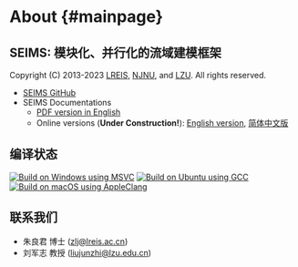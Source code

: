 About {#mainpage}
=====================
## SEIMS: 模块化、并行化的流域建模框架

Copyright (C) 2013-2023 [LREIS](http://www.lreis.ac.cn), [NJNU](http://en.njnu.edu.cn), and [LZU](http://www.lzu.edu.cn). All rights reserved.

* [SEIMS GitHub](https://github.com/lreis2415/SEIMS)
* SEIMS Documentations
  * [PDF version in English](SEIMS-UserManual.pdf)
  * Online versions (**Under Construction!**):
  [English version](https://lreis2415.github.io/SEIMS/),
  [简体中文版](https://lreis2415.github.io/SEIMS/zh-cn/)

## 编译状态

[![Build on Windows using MSVC](https://github.com/lreis2415/SEIMS/actions/workflows/Build_on_Windows.yml/badge.svg)](https://github.com/lreis2415/SEIMS/actions/workflows/Build_on_Windows.yml)
[![Build on Ubuntu using GCC](https://github.com/lreis2415/SEIMS/actions/workflows/Build_on_Linux.yml/badge.svg)](https://github.com/lreis2415/SEIMS/actions/workflows/Build_on_Linux.yml)
[![Build on macOS using AppleClang](https://github.com/lreis2415/SEIMS/actions/workflows/Build_on_macOS.yml/badge.svg)](https://github.com/lreis2415/SEIMS/actions/workflows/Build_on_macOS.yml)


## 联系我们
+ 朱良君 博士 (zlj@lreis.ac.cn)
+ 刘军志 教授 (liujunzhi@lzu.edu.cn)
